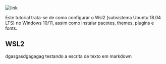 
![link](https://assets.ubuntu.com/v1/ad89548e-ubuntu-on-wsl.png)

Este tutorial trata-se de como configurar o Wsl2 (subsistema Ubuntu 18.04 LTS) no Windows 10/11, assim como instalar pacotes, themes, plugins e fonts.  

## WSL2

dgasgasdgagagag testando a escrita de texto em markdown